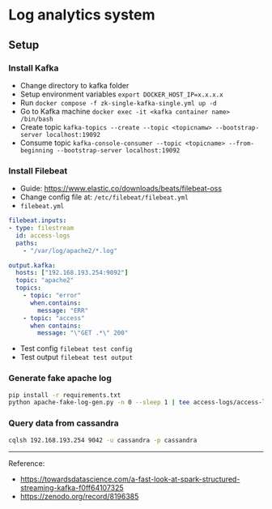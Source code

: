 # Log analytics system

## Setup

### Install Kafka

- Change directory to kafka folder
- Setup environment variables `export DOCKER_HOST_IP=x.x.x.x`
- Run `docker compose -f zk-single-kafka-single.yml up -d`
- Go to Kafka machine `docker exec -it <kafka container name> /bin/bash`
- Create topic `kafka-topics --create --topic <topicnamw> --bootstrap-server localhost:19092`
- Consume topic `kafka-console-consumer --topic <topicname> --from-beginning --bootstrap-server localhost:19092`


### Install Filebeat

- Guide: https://www.elastic.co/downloads/beats/filebeat-oss
- Change config file at: `/etc/filebeat/filebeat.yml`
- `filebeat.yml`

```yml
filebeat.inputs:
- type: filestream
  id: access-logs
  paths:
    - "/var/log/apache2/*.log"

output.kafka:
  hosts: ["192.168.193.254:9092"]
  topic: "apache2"
  topics:
    - topic: "error"
      when.contains:
        message: "ERR"
    - topic: "access"
      when contains:
        message: "\"GET .*\" 200"
```
- Test config `filebeat test config`
- Test output `filebeat test output`
  
### Generate fake apache log

```bash
pip install -r requirements.txt
python apache-fake-log-gen.py -n 0 --sleep 1 | tee access-logs/access-logs_$(date +%s).log
```

### Query data from cassandra

```bash
cqlsh 192.168.193.254 9042 -u cassandra -p cassandra
```

---
Reference:
- https://towardsdatascience.com/a-fast-look-at-spark-structured-streaming-kafka-f0ff64107325
- https://zenodo.org/record/8196385